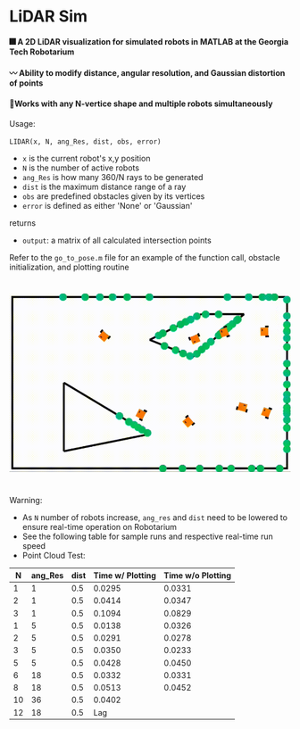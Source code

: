 # LiDAR Sim

#### :fireworks: A 2D LiDAR visualization for simulated robots in MATLAB at the Georgia Tech Robotarium

#### :wavy_dash: Ability to modify distance, angular resolution, and Gaussian distortion of points

#### :mount_fuji:Works with any N-vertice shape and multiple robots simultaneously

Usage:

`LIDAR(x, N, ang_Res, dist, obs, error)`

- `x` is the current robot's x,y position
- `N` is the number of active robots
- `ang_Res` is how many 360/N rays to be generated
- `dist` is the maximum distance range of a ray
- `obs` are predefined obstacles given by its vertices
- `error` is defined as either 'None' or 'Gaussian'

returns
- `output`: a matrix of all calculated intersection points

Refer to the `go_to_pose.m` file for an example of the function call, obstacle initialization, and plotting routine

#
![Example of LiDAR function with Robotarium robots](images/lidar_mov_2.gif "Example of LiDAR function with Robotarium robots")

#
Warning:
* As `N` number of robots increase, `ang_res` and `dist` need to be lowered to ensure real-time operation on Robotarium
* See the following table for sample runs and respective real-time run speed
* Point Cloud Test:

| N | ang_Res | dist | Time w/ Plotting | Time w/o Plotting |
| -- | -- | -- | -- | -- |
| 1 | 1 | 0.5 | 0.0295 | 0.0331|
| 2 | 1 | 0.5 | 0.0414 | 0.0347 |
| 3 | 1 | 0.5 | 0.1094 | 0.0829 |
| 1 | 5 | 0.5 | 0.0138 | 0.0326 |
| 2 | 5 | 0.5 | 0.0291 | 0.0278 |
| 3 | 5 | 0.5 | 0.0350 | 0.0233 |
| 5 | 5 | 0.5 | 0.0428 | 0.0450 |
| 6 | 18 | 0.5 | 0.0332 | 0.0331 |
| 8 | 18 | 0.5 | 0.0513 | 0.0452 |
| 10 | 36 | 0.5 | 0.0402 | |
| 12 | 18 | 0.5 | Lag | |


